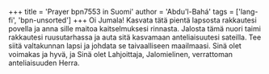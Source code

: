 +++
title = 'Prayer bpn7553 in Suomi'
author = 'Abdu'l-Bahá'
tags = ['lang-fi', 'bpn-unsorted']
+++
Oi Jumala! Kasvata tätä pientä lapsosta rakkautesi povella ja anna sille maitoa kaitselmuksesi rinnasta. Jalosta tämä nuori taimi rakkautesi ruusutarhassa ja auta sitä kasvamaan anteliaisuutesi sateilla. Tee siitä valtakunnan lapsi ja johdata se taivaalliseen maailmaasi. Sinä olet voimakas ja hyvä, ja Sinä olet Lahjoittaja, Jalomielinen, verrattoman anteliaisuuden Herra.
